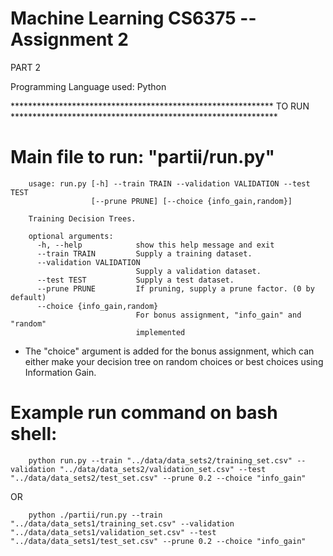 # Machine Learning CS6375 -- Assignment 2

PART 2

Programming Language used: Python

************************************************************ TO RUN *************************************************************

# Main file to run: "partii/run.py"

```
	usage: run.py [-h] --train TRAIN --validation VALIDATION --test TEST
	              [--prune PRUNE] [--choice {info_gain,random}]

	Training Decision Trees.

	optional arguments:
	  -h, --help            show this help message and exit
	  --train TRAIN         Supply a training dataset.
	  --validation VALIDATION
	                        Supply a validation dataset.
	  --test TEST           Supply a test dataset.
	  --prune PRUNE         If pruning, supply a prune factor. (0 by default)
	  --choice {info_gain,random}
	                        For bonus assignment, "info_gain" and "random"
	                        implemented

```

* The "choice" argument is added for the bonus assignment, which can either make your decision tree on random choices or best choices using Information Gain.


# Example run command on bash shell:

```
	python run.py --train "../data/data_sets2/training_set.csv" --validation "../data/data_sets2/validation_set.csv" --test "../data/data_sets2/test_set.csv" --prune 0.2 --choice "info_gain"
```

OR

```
	python ./partii/run.py --train "../data/data_sets1/training_set.csv" --validation "../data/data_sets1/validation_set.csv" --test "../data/data_sets1/test_set.csv" --prune 0.2 --choice "info_gain"
```
